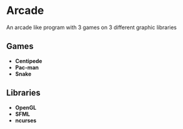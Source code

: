 # Arcade

An arcade like program with 3 games on 3 different graphic libraries

## Games
 - **Centipede**
 - **Pac-man**
 - **Snake**

## Libraries
 - **OpenGL**
 - **SFML**
 - **ncurses**
